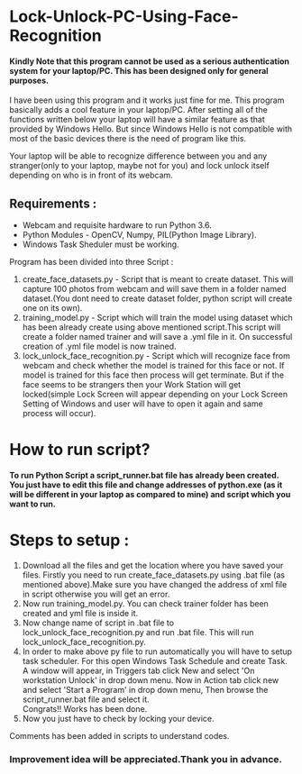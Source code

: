 # Lock-Unlock-PC-Using-Face-Recognition

#### Kindly Note that this program cannot be used as a serious authentication system for your laptop/PC. This has been designed only for general purposes. 
I have been using this program and it works just fine for me.
This program basically adds a cool feature in your laptop/PC. After setting all of the functions written below your laptop will have a similar feature as that provided by Windows Hello.
But since Windows Hello is not compatible with most of the basic devices there is the need of program like this.

Your laptop will be able to recognize difference between you and any stranger(only to your laptop, maybe not for you) and lock unlock itself depending on who is in front of its webcam.

## Requirements :
* Webcam and requisite hardware to run Python 3.6.
* Python Modules - OpenCV, Numpy, PIL(Python Image Library).
* Windows Task Sheduler must be working.

Program has been divided into three Script :
1) create_face_datasets.py - Script that is meant to create dataset. This will capture 100 photos from webcam and will save them in a folder named dataset.(You dont need to create dataset folder, python script will create one on its own).
2) training_model.py - Script which will train the model using dataset which has been already create using above mentioned script.This script will create a folder named trainer and will save a .yml file in it. On successful creation of .yml file model is now trained.
3) lock_unlock_face_recognition.py - Script which will recognize face from webcam and check whether the model is trained for this face or not. If model is trained for this face then process will get terminate. But if the face seems to be strangers then your Work Station will get locked(simple Lock Screen will appear depending on your Lock Screen Setting of Windows and user will have to open it again and same process will occur).

# How to run script?
####  To run Python Script a script_runner.bat file has already been created. You just have to edit this file and change addresses of python.exe (as it will be different in your laptop as compared to mine) and script which you want to run.

# Steps to setup : 
1) Download all the files and get the location where you have saved your files. Firstly you need to run create_face_datasets.py using .bat file (as mentioned above).Make sure you have changed the address of xml file in script otherwise you will get an error. 
2) Now run training_model.py. You can check trainer folder has been created and yml file is inside it.
3) Now change name of script in .bat file to lock_unlock_face_recognition.py and run .bat file. This will run lock_unlock_face_recognition.py. 
4) In order to make above py file to run automatically you will have to setup task scheduler. For this open Windows Task Schedule and create Task. A window will appear, in Triggers tab click New and select 'On workstation Unlock' in drop down menu.
Now in Action tab click new and select 'Start a Program' in drop down menu, Then browse the script_runner.bat file and select it.         
Congrats!! Works has been done.
5) Now you just have to check by locking your device.

Comments has been added in scripts to understand codes.

### Improvement idea will be appreciated.Thank you in advance.
